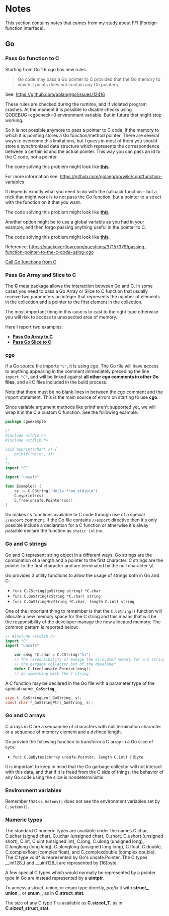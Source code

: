 # Notes

This section contains notes that cames from my study about FFI (Foreign function interface).

## Go 

### Pass Go function to C

Starting from Go 1.6 cgo has new rules.

> Go code may pass a Go pointer to C provided that the Go memory to which it points does not contain any Go pointers.

See: https://github.com/golang/go/issues/12416

These rules are checked during the runtime, and if violated program crashes. At the moment it is possible to disable checks using GODEBUG=cgocheck=0 environment variable. But in future that might stop working.

So it is not possible anymore to pass a pointer to C code, if the memory to which it is pointing stores a Go function/method pointer. There are several ways to overcome this limitations, but I guess in most of them you should store a synchronized data structure which represents the correspondence between a certain id and the actual pointer. This way you can pass an id to the C code, not a pointer.

The code solving this problem might look like **[this](1_method.go)**.

For more information see: https://github.com/golang/go/wiki/cgo#function-variables


It depends exactly what you need to do with the callback function - but a trick that might work is to not pass the Go function, but a pointer to a struct with the function on it that you want.

The code solving this problem might look like **[this](2_method.go)**.

Another option might be to use a global variable as you had in your example, and then forgo passing anything useful in the pointer to C.

The code solving this problem might look like **[this](3_method.go)**.

Reference: https://stackoverflow.com/questions/37157379/passing-function-pointer-to-the-c-code-using-cgo

[Call Go functions from C](https://stackoverflow.com/questions/6125683/call-go-functions-from-c)

### Pass Go Array and Slice to C

The **C** meta package allows the interaction between Go and C. In some cases you
need to pass a Go Array or Slice to C function that usually receive two 
parameters an integer that represents the number of elements in the collection
and a pointer to the first element in the collection.

The most important thing in this case is to cast to the right type otherwise you
will risk to access to unexpected area of memory.
 
Here I report two examples:

- **[Pass Go Array to C](pass-array-to-c.go)**
- **[Pass Go Slice to C](pass-slice-to-c.go)**

### cgo

If a Go source file imports `"C"`, it is using cgo. The Go file will have access 
to anything appearing in the comment immediately preceding the line `import "C"`,
and will be linked against **all other cgo comments in other Go files**, and all 
C files included in the build process.

Note that there must be no blank lines in between the cgo comment and the import 
statement. This is the main source of errors on starting to use **cgo**.

Since variable argument methods like printf aren't supported yet, we will wrap it
in the C a custom C function. See the following example:

```go
package cgoexample

/*
#include <stdio.h>
#include <stdlib.h>

void myprint(char* s) {
	printf("%s\n", s);
}
*/
import "C"

import "unsafe"

func Example() {
	cs := C.CString("Hello from stdio\n")
	C.myprint(cs)
	C.free(unsafe.Pointer(cs))
}
```

Go makes its functions available to C code through use of a special `//export` 
comment. If the Go file contains `//export` directive then it's only possible
include a declaration for a C function or atherwise it's alway passible declare
the function as `static inline`.

### Go and C strings

Go and C represent string object in a different ways. Go strings are the 
combination of a length and a pointer to the first character. C strings are the 
pointer to the first character and are terminated by the null character `\0`.

Go provides 3 utility functions to allow the usage of strings both in Go and C:

- `func C.CString(goString string) *C.char`
- `func C.GoString(cString *C.char) string`
- `func C.GoStringN(cString *C.char, length C.int) string`

One of the important thing to remember is that the `C.CString()` function will
allocate a new memory space for the C string and this means that will be the 
responsibility of the developer manage the new allocated memory. The common 
pattern is reported below: 

```go
// #include <stdlib.h>
import "C"
import "unsafe"

	var cmsg *C.char = C.CString("hi")
	// The responsibility of manage the allocated memory for a C string is not of
	// the gargage collector but of the developer
	defer C.free(unsafe.Pointer(cmsg))
	// do something with the C string
```

A C function may be declared in the Go file with a parameter type of the special 
name **`_GoString_`**.

```C
size_t _GoStringLen(_GoString_ s);
const char *_GoStringPtr(_GoString_ s);
```

### Go and C arrays

C arrays in  C are a sequanche of characters with null termination character or
a sequence of memory element and a defined length.

Go provide the following function to transform a C array in a Go slice of `byte`:

- `func C.GoBytes(cArray unsafe.Pointer, length C.int) []byte`

It is important to keep in mind that the Go garbage collector will not interact 
with this data, and that if it is freed from the C side of things, the behavior 
of any Go code using the slice is nondeterministic.

### Environment variables

Remember that `os.Getenv()` does not see the environment variables set by 
`C.setenv()`.

### Numeric types

The standard C numeric types are available under the names C.char, 
C.schar (signed char), C.uchar (unsigned char), C.short, 
C.ushort (unsigned short), C.int, C.uint (unsigned int), C.long, 
C.ulong (unsigned long), C.longlong (long long), 
C.ulonglong (unsigned long long), C.float, C.double, 
C.complexfloat (complex float), and C.complexdouble (complex double). 
The C type void* is represented by Go's unsafe.Pointer. The C types __int128_t 
and __uint128_t are represented by [16]byte.

A few special C types which would normally be represented by a pointer type in Go
are instead represented by a **uintptr**.

To access a struct, union, or enum type directly, *prefix* it with **struct_**, 
**union_**, or **enum_**, as in **C.struct_stat**.

The size of any C type T is available as **C.sizeof_T**, as in **C.sizeof_struct_stat**.